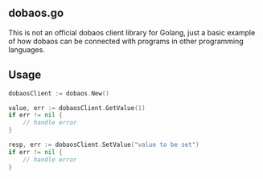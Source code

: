 ## dobaos.go

This is not an official dobaos client library for Golang, just a basic example of how dobaos can be connected with programs in other programming languages.

## Usage

```go
dobaosClient := dobaos.New()

value, err := dobaosClient.GetValue(1)
if err != nil {
    // handle error
}

resp, err := dobaosClient.SetValue("value to be set")
if err != nil {
    // handle error
}
```